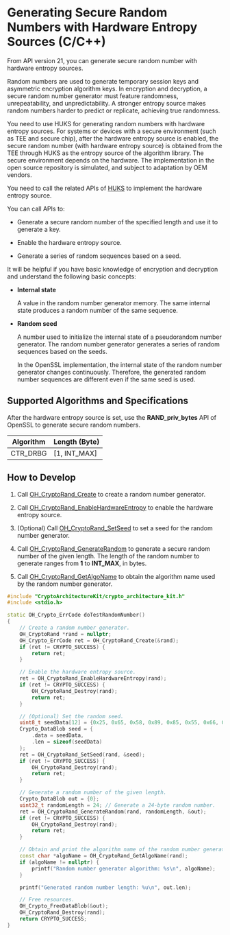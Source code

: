 # Generating Secure Random Numbers with Hardware Entropy Sources (C/C++)

<!--Kit: Crypto Architecture Kit-->
<!--Subsystem: Security-->
<!--Owner: @zxz--3-->
<!--Designer: @lanming-->
<!--Tester: @PAFT-->
<!--Adviser: @zengyawen-->

From API version 21, you can generate secure random number with hardware entropy sources.

Random numbers are used to generate temporary session keys and asymmetric encryption algorithm keys. In encryption and decryption, a secure random number generator must feature randomness, unrepeatability, and unpredictability.
A stronger entropy source makes random numbers harder to predict or replicate, achieving true randomness.
<!--Del-->You need to use HUKS for generating random numbers with hardware entropy sources. For systems or devices with a secure environment (such as TEE and secure chip), after the hardware entropy source is enabled, the secure random number (with hardware entropy source) is obtained from the TEE through HUKS as the entropy source of the algorithm library. The secure environment depends on the hardware. The implementation in the open source repository is simulated, and subject to adaptation by OEM vendors.<!--DelEnd-->

You need to call the related APIs of [HUKS](../../../application-dev/security/UniversalKeystoreKit/huks-overview.md) to implement the hardware entropy source.

You can call APIs to:

- Generate a secure random number of the specified length and use it to generate a key.

- Enable the hardware entropy source.

- Generate a series of random sequences based on a seed.

It will be helpful if you have basic knowledge of encryption and decryption and understand the following basic concepts:

- **Internal state**

  A value in the random number generator memory. The same internal state produces a random number of the same sequence.

- **Random seed**

  A number used to initialize the internal state of a pseudorandom number generator. The random number generator generates a series of random sequences based on the seeds.

  In the OpenSSL implementation, the internal state of the random number generator changes continuously. Therefore, the generated random number sequences are different even if the same seed is used.

## Supported Algorithms and Specifications

After the hardware entropy source is set, use the **RAND_priv_bytes** API of OpenSSL to generate secure random numbers.

| Algorithm| Length (Byte)|
| -------- | -------- |
| CTR_DRBG | [1, INT_MAX] |

## How to Develop

1. Call [OH_CryptoRand_Create](../../reference/apis-crypto-architecture-kit/capi-crypto-rand-h.md#oh_cryptorand_create) to create a random number generator.

2. Call [OH_CryptoRand_EnableHardwareEntropy](../../reference/apis-crypto-architecture-kit/capi-crypto-rand-h.md#oh_cryptorand_enablehardwareentropy) to enable the hardware entropy source.

3. (Optional) Call [OH_CryptoRand_SetSeed](../../reference/apis-crypto-architecture-kit/capi-crypto-rand-h.md#oh_cryptorand_setseed) to set a seed for the random number generator.

4. Call [OH_CryptoRand_GenerateRandom](../../reference/apis-crypto-architecture-kit/capi-crypto-rand-h.md#oh_cryptorand_generaterandom) to generate a secure random number of the given length. The length of the random number to generate ranges from **1** to **INT_MAX**, in bytes.

5. Call [OH_CryptoRand_GetAlgoName](../../reference/apis-crypto-architecture-kit/capi-crypto-rand-h.md#oh_cryptorand_getalgoname) to obtain the algorithm name used by the random number generator.

```C++
#include "CryptoArchitectureKit/crypto_architecture_kit.h"
#include <stdio.h>

static OH_Crypto_ErrCode doTestRandomNumber()
{
    // Create a random number generator.
    OH_CryptoRand *rand = nullptr;
    OH_Crypto_ErrCode ret = OH_CryptoRand_Create(&rand);
    if (ret != CRYPTO_SUCCESS) {
        return ret;
    }

    // Enable the hardware entropy source.
    ret = OH_CryptoRand_EnableHardwareEntropy(rand);
    if (ret != CRYPTO_SUCCESS) {
        OH_CryptoRand_Destroy(rand);
        return ret;
    }

    // (Optional) Set the random seed.
    uint8_t seedData[12] = {0x25, 0x65, 0x58, 0x89, 0x85, 0x55, 0x66, 0x77, 0x88, 0x99, 0x11, 0x22};
    Crypto_DataBlob seed = {
        .data = seedData,
        .len = sizeof(seedData)
    };
    ret = OH_CryptoRand_SetSeed(rand, &seed);
    if (ret != CRYPTO_SUCCESS) {
        OH_CryptoRand_Destroy(rand);
        return ret;
    }

    // Generate a random number of the given length.
    Crypto_DataBlob out = {0};
    uint32_t randomLength = 24; // Generate a 24-byte random number.
    ret = OH_CryptoRand_GenerateRandom(rand, randomLength, &out);
    if (ret != CRYPTO_SUCCESS) {
        OH_CryptoRand_Destroy(rand);
        return ret;
    }

    // Obtain and print the algorithm name of the random number generator.
    const char *algoName = OH_CryptoRand_GetAlgoName(rand);
    if (algoName != nullptr) {
        printf("Random number generator algorithm: %s\n", algoName);
    }

    printf("Generated random number length: %u\n", out.len);

    // Free resources.
    OH_Crypto_FreeDataBlob(&out);
    OH_CryptoRand_Destroy(rand);
    return CRYPTO_SUCCESS;
}
```
